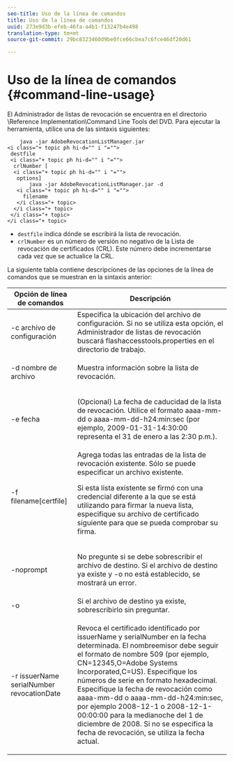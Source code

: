 ```yaml
---
seo-title: Uso de la línea de comandos
title: Uso de la línea de comandos
uuid: 273e9d3b-efeb-46fa-a4b1-f13247b4e498
translation-type: tm+mt
source-git-commit: 29bc8323460d9be0fce66cbea7c6fce46df20d61

---
```



# Uso de la línea de comandos {#command-line-usage}

El Administrador de listas de revocación se encuentra en el directorio \Reference Implementation\Command Line Tools del DVD. Para ejecutar la herramienta, utilice una de las sintaxis siguientes:

```
    java -jar AdobeRevocationListManager.jar 
<i class="+ topic ph hi-d="" i "="">
 destfile 
 <i class="+ topic ph hi-d="" i "="">
  crlNumber [
  <i class="+ topic ph hi-d="" i "="">
   options] 
       java -jar AdobeRevocationListManager.jar -d 
   <i class="+ topic ph hi-d="" i "="">
     filename
   </i class="+ topic>
  </i class="+ topic>
 </i class="+ topic>
</i class="+ topic>
```

* `destfile` indica dónde se escribirá la lista de revocación.
* `crlNumber` es un número de versión no negativo de la Lista de revocación de certificados (CRL). Este número debe incrementarse cada vez que se actualice la CRL.

La siguiente tabla contiene descripciones de las opciones de la línea de comandos que se muestran en la sintaxis anterior:

<table frame="all" colsep="1" rowsep="1" class="+ topic/table adobe-d/table " id="table_a3y_wqy_n4"> 
 <thead class="- topic/thead "> 
  <tr rowsep="1" class="- topic/row "> 
   <th colname="1" class="- topic/entry entry"> Opción de línea de comandos </th> 
   <th colname="2" class="- topic/entry entry"> Descripción </th> 
  </tr> 
 </thead>
 <tbody class="- topic/tbody "> 
  <tr rowsep="1" class="- topic/row "> 
   <td colname="1" class="- topic/entry "><span class="+ topic/ph pr-d/codeph codeph">-c archivo de configuración</span> </td> 
   <td colname="2" class="- topic/entry ">Especifica la ubicación del archivo de configuración. Si no se utiliza esta opción, el Administrador de listas de revocación buscará <span class="filepath"> flashaccesstools.properties</span> en el directorio de trabajo. </td> 
  </tr> 
  <tr rowsep="1" class="- topic/row "> 
   <td colname="1" class="- topic/entry "><span class="+ topic/ph pr-d/codeph codeph">-d nombre de archivo</span> </td> 
   <td colname="2" class="- topic/entry "> <p class="- topic/p ">Muestra información sobre la lista de revocación. </p> </td> 
  </tr> 
  <tr rowsep="1" class="- topic/row "> 
   <td colname="1" class="- topic/entry "><span class="+ topic/ph pr-d/codeph codeph">-e fecha</span> </td> 
   <td colname="2" class="- topic/entry "> <p class="- topic/p ">(Opcional) La fecha de caducidad de la lista de revocación. Utilice el formato <span class="+ topic/ph pr-d/codeph codeph">aaaa-mm-dd</span> o <span class="+ topic/ph pr-d/codeph codeph">aaaa-mm-dd-h24:min:sec</span> (por ejemplo, 2009-01-31-14:30:00 representa el 31 de enero a las 2:30 p.m.). </p> </td> 
  </tr> 
  <tr rowsep="1" class="- topic/row "> 
   <td colname="1" class="- topic/entry "><span class="codeph">-f filename[certfile]</span> </td> 
   <td colname="2" class="- topic/entry ">Agrega todas las entradas de la lista de revocación existente. Sólo se puede especificar un archivo existente. <p class="- topic/p ">Si esta lista existente se firmó con una credencial diferente a la que se está utilizando para firmar la nueva lista, especifique su archivo de certificado siguiente para que se pueda comprobar su firma. </p> </td> 
  </tr> 
  <tr rowsep="1" class="- topic/row "> 
   <td colname="1" class="- topic/entry "><span class="codeph"> -noprompt</span> </td> 
   <td colname="2" class="- topic/entry "> <p class="- topic/p ">No pregunte si se debe sobrescribir el archivo de destino. Si el archivo de destino ya existe y -o no está establecido, se mostrará un error. </p> </td> 
  </tr> 
  <tr rowsep="1" class="- topic/row "> 
   <td colname="1" class="- topic/entry "><span class="codeph"> -o</span> </td> 
   <td colname="2" class="- topic/entry "> Si el archivo de destino ya existe, sobrescribirlo sin preguntar. </td> 
  </tr> 
  <tr rowsep="0" class="- topic/row "> 
   <td colname="1" class="- topic/entry "><span class="codeph">-r issuerName serialNumber revocationDate</span> </td> 
   <td colname="2" class="- topic/entry "> <p class="- topic/p ">Revoca el certificado identificado por <span class="codeph"> issuerName</span> y <span class="codeph"> serialNumber</span> en la fecha determinada. El <span class="codeph"> nombreemisor</span> debe seguir el formato de nombre 509 (por ejemplo, <span class="codeph"> CN=12345,O=Adobe Systems Incorporated,C=US</span>). Especifique los números de serie en formato hexadecimal. Especifique la fecha de revocación como <span class="+ topic/ph pr-d/codeph codeph">aaaa-mm-dd</span> o <span class="+ topic/ph pr-d/codeph codeph">aaaa-mm-dd-h24:min:sec</span>, por ejemplo 2008-12-1 o 2008-12-1-00:00:00 para la medianoche del 1 de diciembre de 2008. Si no se especifica la fecha de revocación, se utiliza la fecha actual. </p> </td> 
  </tr> 
 </tbody> 
</table>


